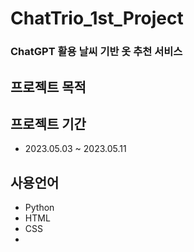# ChatTrio_1st_Project

### ChatGPT 활용 날씨 기반 옷 추천 서비스



## 프로젝트 목적

## 프로젝트 기간
+ 2023.05.03 ~ 2023.05.11

## 사용언어
+ Python
+ HTML
+ CSS
+ 
